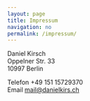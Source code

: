```yaml
---
layout: page
title: Impressum
navigation: no
permalink: /impressum/
---
```


Daniel Kirsch<br>
Oppelner Str. 33<br>
10997 Berlin

Telefon +49 151 15729370<br>
Email mail@danielkirs.ch
